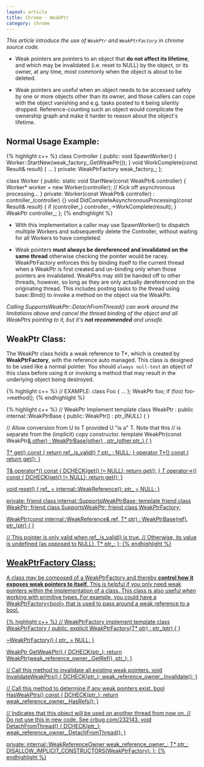 ```yaml
---
layout: article
title: Chrome - WeakPtr
category: chrome
---
```

*This article introduce the use of `WeakPtr` and `WeakPtrFactory` in chrome source code.*


* Weak pointers are pointers to an object that **do not affect its lifetime**, and which may be invalidated (i.e. reset to NULL) by the object, or its owner, at any time, most commonly when the object is about to be deleted.

* Weak pointers are useful when an object needs to be accessed safely by one or more objects other than its owner, and those callers can cope with the object vanishing and e.g. tasks posted to it being silently dropped. Reference-counting such an object would complicate the ownership graph and make it harder to reason about the object's lifetime.

## Normal Usage Example:
{% highlight c++ %}
  class Controller {
   public:
    void SpawnWorker() {
      Worker::StartNew(weak_factory_.GetWeakPtr());
    }
    void WorkComplete(const Result& result) { ... }
   private:
    WeakPtrFactory<Controller> weak_factory_;
  };

  class Worker {
   public:
    static void StartNew(const WeakPtr<Controller>& controller) {
      Worker* worker = new Worker(controller);
      // Kick off asynchronous processing...
    }
   private:
    Worker(const WeakPtr<Controller>& controller)
        : controller_(controller) {}
    void DidCompleteAsynchronousProcessing(const Result& result) {
      if (controller_)
        controller_->WorkComplete(result);
    }
    WeakPtr<Controller> controller_;
  };
{% endhighlight %}

* With this implementation a caller may use SpawnWorker() to dispatch multiple Workers and subsequently delete the Controller, without waiting for all Workers to have completed.

* Weak pointers **must always be dereferenced and invalidated on the same thread** otherwise checking the pointer would be racey.  WeakPtrFactory enforces this by binding itself to the current thread when a WeakPtr is first created and un-binding only when those pointers are invalidated.  WeakPtrs may still be handed off to other threads, however, so long as they are only actually dereferenced on the originating thread. This includes posting tasks to the thread using base::Bind() to invoke a method on the object via the WeakPtr.

*Calling SupportsWeakPtr::DetachFromThread() can work around the limitations above and cancel the thread binding of the object and all WeakPtrs pointing to it, but it's **not recommended** and unsafe.*


## WeakPtr Class:
The WeakPtr class holds a weak reference to T\*, which is created by **WeakPtrFactory**, with the reference auto managed. This class is designed to be used like a normal pointer. You should `always null-test` an object of this class before using it or invoking a method that may result in the underlying object being destroyed.

{% highlight c++ %}
// EXAMPLE:
class Foo { ... };
WeakPtr<Foo> foo;
if (foo)
  foo->method();
{% endhighlight %}


{% highlight c++ %}
// WeakPtr Implement
template <typename T>
class WeakPtr : public internal::WeakPtrBase {
 public:
  WeakPtr() : ptr_(NULL) {
  }

  // Allow conversion from U to T provided U "is a" T. Note that this
  // is separate from the (implicit) copy constructor.
  template <typename U>
  WeakPtr(const WeakPtr<U>& other)
    : WeakPtrBase(other)
    , ptr_(other.ptr_) {
  }

  T* get() const { return ref_.is_valid() ? ptr_ : NULL; }
  operator T*() const { return get(); }

  T& operator*() const {
    DCHECK(get() != NULL);
    return *get();
  }
  T* operator->() const {
    DCHECK(get() != NULL);
    return get();
  }

  void reset() {
    ref_ = internal::WeakReference();
    ptr_ = NULL;
  }

 private:
  friend class internal::SupportsWeakPtrBase;
  template <typename U> friend class WeakPtr;
  friend class SupportsWeakPtr<T>;
  friend class WeakPtrFactory<T>;

  WeakPtr(const internal::WeakReference& ref, T* ptr)
      : WeakPtrBase(ref),
        ptr_(ptr) {
  }

  // This pointer is only valid when ref_.is_valid() is true.
  // Otherwise, its value is undefined (as opposed to NULL).
  T* ptr_;
};
{% endhighlight %}


## WeakPtrFactory Class:
A class may be composed of a WeakPtrFactory and thereby **control how it exposes weak pointers to itself**.  This is helpful if you only need weak pointers within the implementation of a class.  This class is also useful when working with primitive types.  For example, you could have a WeakPtrFactory&lt;bool> that is used to pass around a weak reference to a bool.

{% highlight c++ %}
// WeakPtrFactory implement
template <class T>
class WeakPtrFactory {
 public:
  explicit WeakPtrFactory(T* ptr) : ptr_(ptr) {
  }

  ~WeakPtrFactory() {
    ptr_ = NULL;
  }

  WeakPtr<T> GetWeakPtr() {
    DCHECK(ptr_);
    return WeakPtr<T>(weak_reference_owner_.GetRef(), ptr_);
  }

  // Call this method to invalidate all existing weak pointers.
  void InvalidateWeakPtrs() {
    DCHECK(ptr_);
    weak_reference_owner_.Invalidate();
  }

  // Call this method to determine if any weak pointers exist.
  bool HasWeakPtrs() const {
    DCHECK(ptr_);
    return weak_reference_owner_.HasRefs();
  }

  // Indicates that this object will be used on another thread from now on.
  // Do not use this in new code. See crbug.com/232143.
  void DetachFromThread() {
    DCHECK(ptr_);
    weak_reference_owner_.DetachFromThread();
  }

 private:
  internal::WeakReferenceOwner weak_reference_owner_;
  T* ptr_;
  DISALLOW_IMPLICIT_CONSTRUCTORS(WeakPtrFactory);
};
{% endhighlight %}


